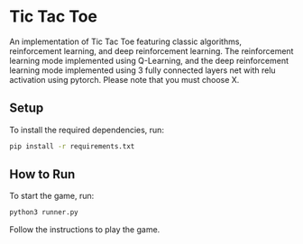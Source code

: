 # Tic Tac Toe

An implementation of Tic Tac Toe featuring classic algorithms, reinforcement learning, and deep reinforcement learning. The reinforcement learning mode implemented using Q-Learning, and the deep reinforcement learning mode implemented using 3 fully connected layers net with relu activation using pytorch. Please note that you must choose X.

## Setup

To install the required dependencies, run:

```bash
pip install -r requirements.txt
```

## How to Run

To start the game, run:

```bash
python3 runner.py
```

Follow the instructions to play the game.
